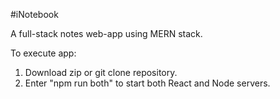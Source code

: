 #iNotebook

A full-stack notes web-app using MERN stack.

To execute app:
1. Download zip or git clone repository.
2. Enter "npm run both" to start both React and Node servers.
